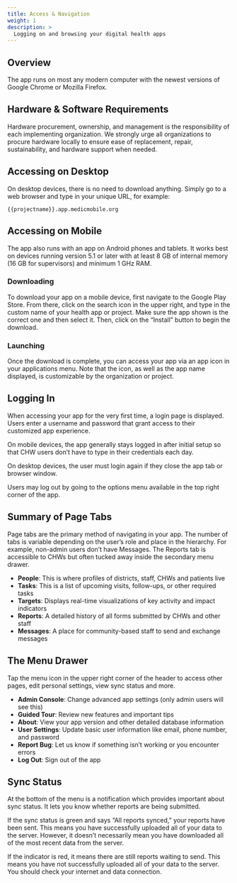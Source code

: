 ```yaml
---
title: Access & Navigation
weight: 1
description: >
  Logging on and browsing your digital health apps
---
```


## Overview

The app runs on most any modern computer with the newest versions of Google Chrome or Mozilla Firefox.

## Hardware & Software Requirements

Hardware procurement, ownership, and management is the responsibility of each implementing organization. We strongly urge all organizations to procure hardware locally to ensure ease of replacement, repair, sustainability, and hardware support when needed.


## Accessing on Desktop

On desktop devices, there is no need to download anything. Simply go to a web browser and type in your unique URL, for example:

`{{projectname}}.app.medicmobile.org`

## Accessing on Mobile

The app also runs with an app on Android phones and tablets. It works best on devices running version 5.1 or later with at least 8 GB of internal memory (16 GB for supervisors) and minimum 1 GHz RAM.

### Downloading

To download your app on a mobile device, first navigate to the Google Play Store. From there, click on the search icon in the upper right, and type in the custom name of your health app or project. Make sure the app shown is the correct one and then select it. Then, click on the “Install” button to begin the download. 

### Launching

Once the download is complete, you can access your app via an app icon in your applications menu. Note that the icon, as well as the app name displayed, is customizable by the organization or project.

## Logging In

When accessing your app for the very first time, a login page is displayed. Users enter a username and password that grant access to their customized app experience.

On mobile devices, the app generally stays logged in after initial setup so that CHW users don’t have to type in their credentials each day. 

On desktop devices, the user must login again if they close the app tab or browser window.

Users may log out by going to the options menu available in the top right corner of the app.

## Summary of Page Tabs

Page tabs are the primary method of navigating in your app. The number of tabs is variable depending on the user’s role and place in the hierarchy. For example, non-admin users don’t have Messages. The Reports tab is accessible to CHWs but often tucked away inside the secondary menu drawer.
- **People​**: This is where profiles of districts, staff, CHWs and patients live
- **Tasks​**: This is a list of upcoming visits, follow-ups, or other required tasks
- **Targets**: Displays real-time visualizations of key activity and impact indicators
- **Reports​**: A detailed history of all forms submitted by CHWs and other staff
- **Messages​**: A place for community-based staff to send and exchange messages

## The Menu Drawer

Tap the menu icon in the upper right corner of the header to access other pages, edit personal settings, view sync status and more.
- **Admin Console**: Change advanced app settings (only admin users will see this)
- **Guided Tour**: Review new features and important tips
- **About**: View your app version and other detailed database information 
- **User Settings**: Update basic user information like email, phone number, and password
- **Report Bug**: Let us know if something isn’t working or you encounter errors
- **Log Out**: Sign out of the app

## Sync Status

At the bottom of the menu is a notification which provides important about sync status. It lets you know whether reports are being submitted.

If the sync status is green and says “All reports synced,” your reports have been sent. This means you have successfully uploaded all of your data to the server. However, it doesn’t necessarily mean you have downloaded all of the most recent data from the server.

If the indicator is red, it means there are still reports waiting to send. This means you have not successfully uploaded all of your  data to the server. You should check your internet and data connection.